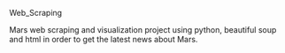 
Web_Scraping

Mars web scraping and visualization project using python, beautiful soup and html in order to get the latest news about Mars.
